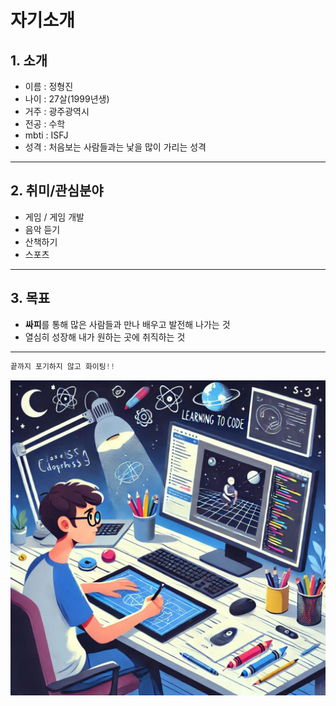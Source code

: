 # 자기소개

## 1. 소개
  - 이름 : 정형진
  - 나이 : 27살(1999년생)
  - 거주 : 광주광역시
  - 전공 : 수학
  - mbti : ISFJ
  - 성격 : 처음보는 사람들과는 낯을 많이 가리는 성격


----

## 2. 취미/관심분야
  - 게임 / 게임 개발
  - 음악 듣기
  - 산책하기
  - 스포츠

----

## 3. 목표
  - **싸피**를 통해 많은 사람들과 만나 배우고 발전해 나가는 것
  - 열심히 성장해 내가 원하는 곳에 취직하는 것

----

```python
끝까지 포기하지 않고 화이팅!!
```
![이미지](image.jpg)
